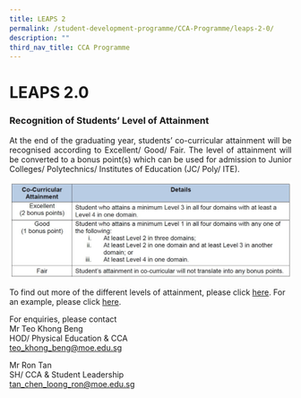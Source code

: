 ```yaml
---
title: LEAPS 2
permalink: /student-development-programme/CCA-Programme/leaps-2-0/
description: ""
third_nav_title: CCA Programme
---
```

# LEAPS 2.0

### Recognition of Students’ Level of Attainment

<p style="text-align: justify;">At the end of the graduating year, students’ co-curricular attainment will be recognised according to Excellent/ Good/ Fair. The level of attainment will be converted to a bonus point(s) which can be used for admission to Junior Colleges/ Polytechnics/ Institutes of Education (JC/ Poly/ ITE).</p>

![](/images/Student%20Development%20Programme/CCA%20Programme/LEAPS%202%20points.jpg)

To find out more of the different levels of attainment, please click <a href="/files/Student%20Development%20Programme/CCA/LEAPS%20Annex%20A.pdf" target="_blank">here</a>.
For an example, please click <a href="/files/Student%20Development%20Programme/CCA/LEAPS%20Annex%20B.pdf" target="_blank">here</a>.

  
For enquiries, please contact  
Mr Teo Khong Beng   
HOD/ Physical Education & CCA   
[teo\_khong\_beng@moe.edu.sg](mailto:teo_khong_beng@moe.edu.sg)

Mr Ron Tan  
SH/ CCA & Student Leadership  
[tan\_chen\_loong\_ron@moe.edu.sg](mailto:tan_chen_loong_ron@moe.edu.sg)